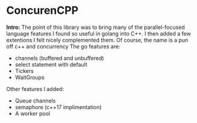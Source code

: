 # ConcurenCPP

**Intro:** The point of this library was to bring many of the parallel-focused language features I found so useful in golang into C++. I then added a few extentions I felt nicely complemented them. Of course, the name is a pun off c++ and concurrency
The go features are:
 - channels (buffered and unbuffered)
 - select statement with default
 - Tickers
 - WaitGroups

Other features I added:
 - Queue channels
 - semaphore (c++17 implimentation)
 - A worker pool